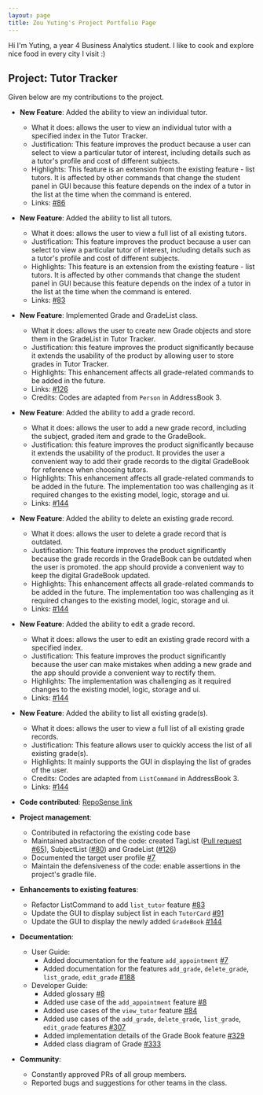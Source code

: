 ```yaml
---
layout: page
title: Zou Yuting's Project Portfolio Page
---
```


Hi I'm Yuting, a year 4 Business Analytics student. I like to cook and explore nice food in every city I visit :)

## Project: Tutor Tracker

Given below are my contributions to the project.

* **New Feature**: Added the ability to view an individual tutor.
  * What it does: allows the user to view an individual tutor with a specified index in the Tutor Tracker.
  * Justification: This feature improves the product because a user can select to view a particular
  tutor of interest, including details such as a tutor's profile and cost of different subjects.
  * Highlights: This feature is an extension from the existing feature - list tutors. It is affected by other commands
  that change the student panel in GUI because this feature depends on the index of a tutor in the list at the time 
    when the command is entered.
  * Links: [#86](https://github.com/AY2021S2-CS2103-T14-3/tp/pull/86) </br>

* **New Feature**: Added the ability to list all tutors.
  * What it does: allows the user to view a full list of all existing tutors.
  * Justification: This feature improves the product because a user can select to view a particular
    tutor of interest, including details such as a tutor's profile and cost of different subjects.
  * Highlights: This feature is an extension from the existing feature - list tutors. It is affected by other commands
    that change the student panel in GUI because this feature depends on the index of a tutor in the list at the time
    when the command is entered.
  * Links: [#83](https://github.com/AY2021S2-CS2103-T14-3/tp/pull/83) </br>

* **New Feature**: Implemented Grade and GradeList class.
  * What it does: allows the user to create new Grade objects and store them in the GradeList in Tutor Tracker.
  * Justification: this feature improves the product significantly because it extends the usability of the product by allowing user to store grades in Tutor Tracker.
  * Highlights: This enhancement affects all grade-related commands to be added in the future.
  * Links: [#126](https://github.com/AY2021S2-CS2103-T14-3/tp/pull/126)
  * Credits: Codes are adapted from `Person` in AddressBook 3.
    
* **New Feature**: Added the ability to add a grade record.
  * What it does: allows the user to add a new grade record, including the subject, graded item and grade to the GradeBook.
  * Justification: this feature improves the product significantly because it extends the usability of the product. 
    It provides the user a convenient way to add their grade records to the digital GradeBook for reference when choosing tutors.
  * Highlights: This enhancement affects all grade-related commands to be added in the future.
    The implementation too was challenging as it required changes to the existing model, logic, storage and ui.
  * Links: [#144](https://github.com/AY2021S2-CS2103-T14-3/tp/pull/144) </br>
  
* **New Feature**: Added the ability to delete an existing grade record.
  * What it does: allows the user to delete a grade record that is outdated.
  * Justification: This feature improves the product significantly because the grade records in the GradeBook can be outdated when the user is promoted.
    the app should provide a convenient way to keep the digital GradeBook updated.
  * Highlights: This enhancement affects all grade-related commands to be added in the future.
      The implementation too was challenging as it required changes to the existing model, logic, storage and ui. </br>
  * Links: [#144](https://github.com/AY2021S2-CS2103-T14-3/tp/pull/144) </br>
  
* **New Feature**: Added the ability to edit a grade record.
  * What it does: allows the user to edit an existing grade record with a specified index.
  * Justification: This feature improves the product significantly because the user can make mistakes when adding a new grade
    and the app should provide a convenient way to rectify them.
  * Highlights: The implementation was challenging as it required changes to the existing model, logic, storage and ui.
  * Links: [#144](https://github.com/AY2021S2-CS2103-T14-3/tp/pull/144)  </br>

* **New Feature**: Added the ability to list all existing grade(s).
  * What it does: allows the user to view a full list of all existing grade records.
  * Justification: This feature allows user to quickly access the list of all existing grade(s).
  * Highlights: It mainly supports the GUI in displaying the list of grades of the user.
  * Credits: Codes are adapted from `ListCommand` in AddressBook 3.
  * Links: [#144](https://github.com/AY2021S2-CS2103-T14-3/tp/pull/144)  </br>
  
* **Code contributed**: [RepoSense link](https://nus-cs2103-ay2021s2.github.io/tp-dashboard/?search=&sort=groupTitle&sortWithin=title&timeframe=commit&mergegroup=&groupSelect=groupByRepos&breakdown=true&checkedFileTypes=docs~functional-code~test-code~other&since=&tabOpen=true&tabType=authorship&tabAuthor=yutingzou&tabRepo=AY2021S2-CS2103-T14-3%2Ftp%5Bmaster%5D&authorshipIsMergeGroup=false&authorshipFileTypes=docs~functional-code~test-code~other&authorshipIsBinaryFileTypeChecked=false) </br>

* **Project management**:
  * Contributed in refactoring the existing code base
  * Maintained abstraction of the code: created TagList ([Pull request #65](https://github.com/AY2021S2-CS2103-T14-3/tp/pull/65)), SubjectList ([#80](https://github.com/AY2021S2-CS2103-T14-3/tp/pull/80)) 
    and GradeList ([#126](https://github.com/AY2021S2-CS2103-T14-3/tp/pull/126))
  * Documented the target user profile [#7](https://github.com/AY2021S2-CS2103-T14-3/tp/pull/7)
  * Maintain the defensiveness of the code: enable assertions in the project's gradle file. </br>
  
* **Enhancements to existing features**:
  * Refactor ListCommand to add `list_tutor` feature [#83](https://github.com/AY2021S2-CS2103-T14-3/tp/pull/83)
  * Update the GUI to display subject list in each `TutorCard` [#91](https://github.com/AY2021S2-CS2103-T14-3/tp/pull/91)
  * Update the GUI to display the newly added `GradeBook` [#144](https://github.com/AY2021S2-CS2103-T14-3/tp/pull/144) </br>
  
* **Documentation**:
    * User Guide:
      * Added documentation for the feature `add_appointment` [#7](https://github.com/AY2021S2-CS2103-T14-3/tp/pull/7)
      * Added documentation for the features `add_grade`, 
        `delete_grade`, `list_grade`, `edit_grade` [#188](https://github.com/AY2021S2-CS2103-T14-3/tp/pull/188) </br>
    * Developer Guide:
      * Added glossary [#8](https://github.com/AY2021S2-CS2103-T14-3/tp/pull/8)
      * Added use case of the `add_appointment` feature [#8](https://github.com/AY2021S2-CS2103-T14-3/tp/pull/8)
      * Added use cases of the `view_tutor` feature [#84](https://github.com/AY2021S2-CS2103-T14-3/tp/pull/84/)
      * Added use cases of the `add_grade`, `delete_grade`, `list_grade`, `edit_grade` features [#307](https://github.com/AY2021S2-CS2103-T14-3/tp/pull/307)
      * Added implementation details of the Grade Book feature [#329](https://github.com/AY2021S2-CS2103-T14-3/tp/pull/329)
      * Added class diagram of Grade [#333](https://github.com/AY2021S2-CS2103-T14-3/tp/pull/333) </br>

* **Community**:
  * Constantly approved PRs of all group members.
  * Reported bugs and suggestions for other teams in the class.
  
